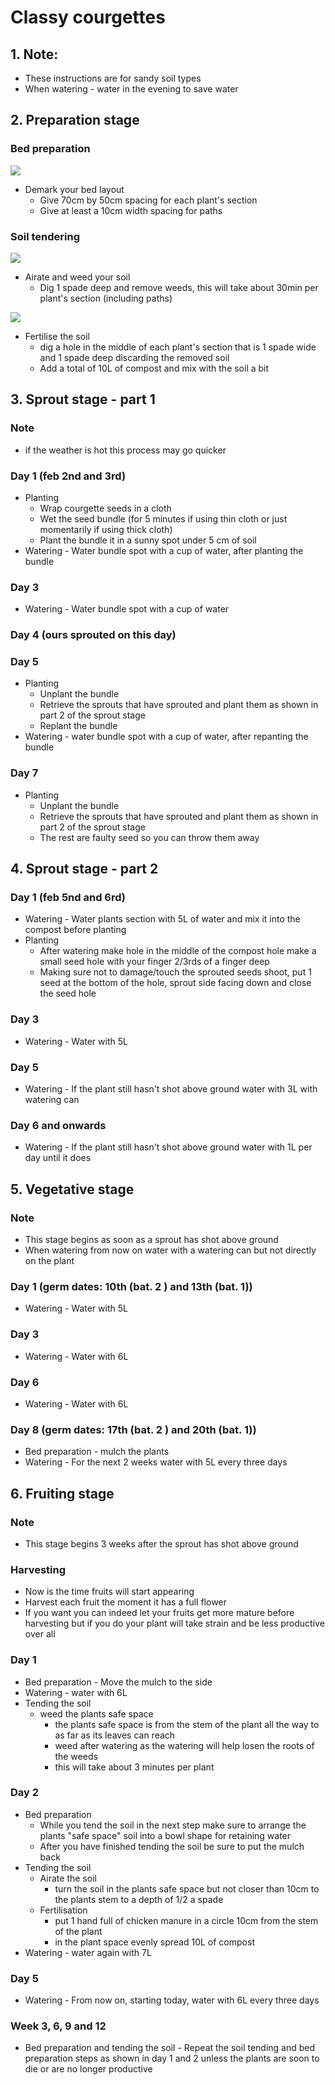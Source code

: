 # Classy courgettes

## 1. Note: 
- These instructions are for sandy soil types
- When watering - water in the evening to save water

## 2. Preparation stage
### Bed preparation
![](https://image.flaticon.com/icons/png/128/1144/1144062.png)
- Demark your bed layout 
	- Give 70cm by 50cm  spacing for each plant's section
	- Give at least a 10cm width spacing for paths
### Soil tendering
![](https://image.flaticon.com/icons/png/128/1406/1406054.png)
- Airate and weed your soil
	- Dig 1 spade deep and remove weeds, this will take about 30min per plant's section (including paths)


![](https://image.flaticon.com/icons/png/128/595/595435.png)
- Fertilise the soil 
	- dig a hole in the middle of each plant's section that is 1 spade wide and 1 spade deep discarding the removed soil
	- Add a total of 10L of compost and mix with the soil a bit

## 3. Sprout stage - part 1

### Note
- if the weather is hot this process may go quicker
### Day 1 (feb 2nd and 3rd)
- Planting
	- Wrap courgette seeds in a cloth
	- Wet the seed bundle (for 5 minutes if using thin cloth or just momentarily if using thick cloth)
	- Plant the bundle it in a sunny spot under 5 cm of soil
- Watering - Water bundle spot with a cup of water, after planting the bundle
### Day 3 
- Watering - Water bundle spot with a cup of water
### Day 4 (ours sprouted on this day)
### Day 5 
- Planting
	- Unplant the bundle
	- Retrieve the sprouts that have sprouted and plant them as shown in part 2 of the sprout stage
	- Replant the bundle 
- Watering - water bundle spot with a cup of water, after repanting the bundle
### Day 7  
- Planting
	- Unplant the bundle
	- Retrieve the sprouts that have sprouted and plant them as shown in part 2 of the sprout stage
	- The rest are faulty seed so you can throw them away
## 4. Sprout stage - part 2
### Day 1 (feb 5nd and 6rd)
- Watering - Water plants section with 5L of water and mix it into the compost before planting 
- Planting
	- After watering make hole in the middle of the compost hole make a small seed hole with your finger 2/3rds of a finger deep
	- Making sure not to damage/touch the sprouted seeds shoot, put 1 seed at the bottom of the hole, sprout side facing down and close the seed hole
### Day 3 
- Watering - Water with 5L
### Day 5 
- Watering - If the plant still hasn't shot above ground water with 3L with watering can 
### Day 6 and onwards 
- Watering - If the plant still hasn't shot above ground water with 1L per day until it does

## 5. Vegetative stage
### Note
- This stage begins as soon as a sprout has shot above ground
- When watering from now on water with a watering can but not directly on the plant
### Day 1    (germ dates: 10th (bat. 2 ) and 13th (bat. 1))
- Watering - Water with 5L
### Day 3 
- Watering - Water with 6L
### Day 6 
- Watering - Water with 6L
### Day 8 (germ dates: 17th (bat. 2 ) and 20th (bat. 1))
- Bed preparation - mulch the plants
- Watering - For the next 2 weeks water with 5L every three days


## 6. Fruiting stage

### Note
- This stage begins 3 weeks after the sprout has shot above ground 
### Harvesting
- Now is the time fruits will start appearing
- Harvest each fruit the moment it has a full flower 
- If you want you can indeed let your fruits get more mature before harvesting but if you do your plant will take strain and be less productive over all
### Day 1 
- Bed preparation - Move the mulch to the side
- Watering - water with 6L
- Tending the soil 
	- weed the plants safe space
		- the plants safe space is from the stem of the plant all the way to as far as its leaves can reach
		- weed after watering as the watering will help losen the roots of the weeds
		- this will take about 3 minutes per plant  
### Day 2
- Bed preparation
	- While you tend the soil in the next step make sure to arrange the plants "safe space" soil into a bowl shape for retaining water 
	- After you have finished tending the soil be sure to put the mulch back
- Tending the soil 
	- Airate the soil
		- turn the soil in the plants safe space but not closer than 10cm to the plants stem to a depth of 1/2 a spade
	- Fertilisation
		- put 1 hand full of chicken manure in a circle 10cm from the stem of the plant
		- in the plant space evenly spread 10L of compost 
- Watering - water again with 7L
### Day 5
- Watering - From now on, starting today, water with 6L every three days
### Week 3, 6, 9 and 12
- Bed preparation and tending the soil - Repeat the soil tending and bed preparation steps as shown in day 1 and 2  unless the plants are soon to die or are no longer productive

